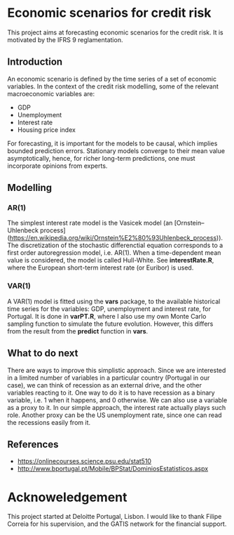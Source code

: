 # Economic scenarios for credit risk #
This project aims at forecasting economic scenarios for the credit risk. 
It is motivated by the IFRS 9 reglamentation. 

## Introduction ##
An economic scenario is defined by the time series of a set of economic variables.
In the context of the credit risk modelling, some of the relevant macroeconomic variables are:
* GDP <br />
* Unemployment <br />
* Interest rate <br />
* Housing price index <br />

For forecasting, it is important for the models to be causal, which implies bounded prediction errors.
Stationary models converge to their mean value asymptotically, hence, for richer long-term predictions, one must incorporate opinions from experts.

## Modelling ##

### AR(1) ###
The simplest interest rate model is the Vasicek model (an [Ornstein–Uhlenbeck process] (https://en.wikipedia.org/wiki/Ornstein%E2%80%93Uhlenbeck_process)).
The discretization of the stochastic differenctial equation corresponds to a first order autoregression model, i.e. AR(1). 
When a time-dependent mean value is considered, the model is called Hull-White. 
See **interestRate.R**, where the European short-term interest rate (or Euribor) is used.



### VAR(1) ###
A VAR(1) model is fitted using the **vars** package, to the available historical time series for the variables: GDP, unemployment and interest rate, for Portugal. It is done in **varPT.R**, where I also use my own Monte Carlo sampling function to simulate the future evolution. However, this differs from the result from the **predict** function in **vars**. 


## What to do next ##

There are ways to improve this simplistic approach.
Since we are interested in a limited number of variables in a particular country (Portugal in our case), 
we can think of recession as an external drive, and the other variables reacting to it.
One way to do it is to have recession as a binary variable, i.e. 1 when it happens, and 0 otherwise.
We can also use a variable as a proxy to it. In our simple approach, the interest rate actually plays such role.
Another proxy can be the US unemployment rate, since one can read the recessions easily from it.



## References ##
* https://onlinecourses.science.psu.edu/stat510 <br />
* http://www.bportugal.pt/Mobile/BPStat/DominiosEstatisticos.aspx <br />


# Acknoweledgement #
This project started at Deloitte Portugal, Lisbon.
I would like to thank Filipe Correia for his supervision, 
and the GATIS network for the financial support.
